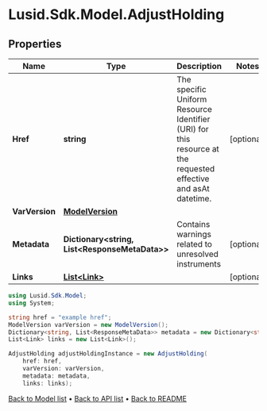 # Lusid.Sdk.Model.AdjustHolding

## Properties

Name | Type | Description | Notes
------------ | ------------- | ------------- | -------------
**Href** | **string** | The specific Uniform Resource Identifier (URI) for this resource at the requested effective and asAt datetime. | [optional] 
**VarVersion** | [**ModelVersion**](ModelVersion.md) |  | 
**Metadata** | **Dictionary&lt;string, List&lt;ResponseMetaData&gt;&gt;** | Contains warnings related to unresolved instruments | [optional] 
**Links** | [**List&lt;Link&gt;**](Link.md) |  | [optional] 

```csharp
using Lusid.Sdk.Model;
using System;

string href = "example href";
ModelVersion varVersion = new ModelVersion();
Dictionary<string, List<ResponseMetaData>> metadata = new Dictionary<string, List<ResponseMetaData>>();
List<Link> links = new List<Link>();

AdjustHolding adjustHoldingInstance = new AdjustHolding(
    href: href,
    varVersion: varVersion,
    metadata: metadata,
    links: links);
```

[Back to Model list](../README.md#documentation-for-models) &#8226; [Back to API list](../README.md#documentation-for-api-endpoints) &#8226; [Back to README](../README.md)
